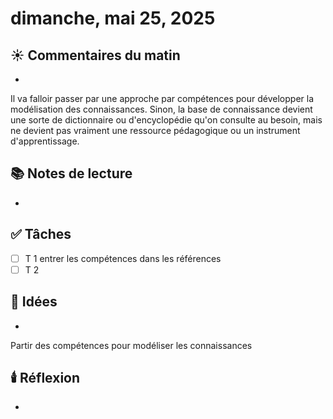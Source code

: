 
# dimanche, mai 25, 2025

## ☀️ Commentaires du matin
- 
Il va falloir passer par une approche par compétences pour développer la modélisation des connaissances. Sinon, la base de connaissance devient une sorte de dictionnaire ou d'encyclopédie qu'on consulte au besoin, mais ne devient pas vraiment une ressource pédagogique ou un instrument d'apprentissage.
## 📚 Notes de lecture
- 

## ✅ Tâches
- [ ] T 1 entrer les compétences dans les références
- [ ] T 2

## 🧠 Idées
- 
Partir des compétences pour modéliser les connaissances
## 🕯️ Réflexion
- 
